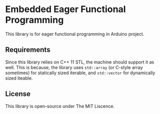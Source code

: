 # Embedded Eager Functional Programming

This library is for eager functional programming in Arduino project. 

## Requirements

Since this library relies on C++ 11 STL, the machine should support it as well. This is because, the library uses `std::array` (or C-style array sometimes) for statically sized iterable, and `std::vector` for dynamically sized iteable.

## License

This library is open-source under The MIT Liscence.
